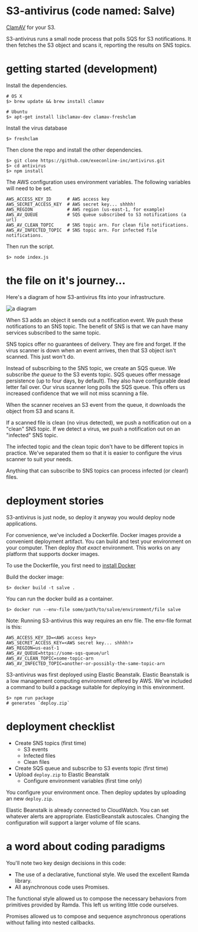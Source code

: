 # S3-antivirus (code named: Salve)

[ClamAV](http://www.clamav.net/index.html) for your S3.

S3-antivirus runs a small node process that polls SQS for S3 notifications. It
then fetches the S3 object and scans it, reporting the results on SNS topics.

# getting started (development)

Install the dependencies.

```
# OS X
$> brew update && brew install clamav

# Ubuntu
$> apt-get install libclamav-dev clamav-freshclam

```

Install the virus database

```
$> freshclam
```

Then clone the repo and install the other dependencies.

```
$> git clone https://github.com/execonline-inc/antivirus.git
$> cd antivirus
$> npm install
```

The AWS configuration  uses environment variables. The following
variables will need to be set.

```
AWS_ACCESS_KEY_ID      # AWS access key
AWS_SECRET_ACCESS_KEY  # AWS secret key... shhhh!
AWS_REGION             # AWS region (us-east-1, for example)
AWS_AV_QUEUE           # SQS queue subscribed to S3 notifications (a url)
AWS_AV_CLEAN_TOPIC     # SNS topic arn. For clean file notifications.
AWS_AV_INFECTED_TOPIC  # SNS topic arn. For infected file notifications.
```

Then run the script.

```
$> node index.js
```

# the file on it's journey...

Here's a diagram of how S3-antivirus fits into your infrastructure.

![a diagram](https://raw.githubusercontent.com/execonline-inc/antivirus/master/assets/diagram.jpg)

When S3 adds an object it sends out a notification event. We push these
notifications to an SNS topic. The benefit of SNS is that we can have
many services subscribed to the same topic.

SNS topics offer no guarantees of delivery. They are fire and forget. If the
virus scanner is down when an event arrives, then that S3 object isn't scanned.
This just won't do.

Instead of subscribing to the SNS topic, we create an SQS queue. We
subscribe _the queue_ to the S3 events topic. SQS queues offer message
persistence (up to four days, by default). They also have configurable dead
letter fail over. Our virus scanner long polls the SQS queue. This offers us
increased confidence that we will not miss scanning a file.

When the scanner receives an S3 event from the queue, it downloads the object
from S3 and scans it.

If a scanned file is clean (no virus detected), we push a notification out
on a "clean" SNS topic. If we detect a virus, we push a notification out on
an "infected" SNS topic.

The infected topic and the clean topic don't have to be different topics in
practice. We've  separated them so that it is easier to configure
the virus scanner to suit your needs.

Anything that can subscribe to SNS topics can process infected (or clean!)
files.

# deployment stories

S3-antivirus is just node, so deploy it anyway you would deploy node
applications.

For convenience, we've included a Dockerfile. Docker images provide a
convenient deployment artifact. You can build and test your environment on
your computer. Then deploy _that exact_ environment. This works on any platform
that supports docker images.

To use the Dockerfile, you first need to
[install Docker](https://docs.docker.com/installation/)

Build the docker image:

```
$> docker build -t salve .
```

You can run the docker build as a container.

```
$> docker run --env-file some/path/to/salve/environment/file salve
```

Note: Running S3-antivirus this way requires an env file. The env-file format
is this:

```
AWS_ACCESS_KEY_ID=<AWS access key>
AWS_SECRET_ACCESS_KEY=<AWS secret key... shhhh!>
AWS_REGION=us-east-1
AWS_AV_QUEUE=https://some-sqs-queue/url
AWS_AV_CLEAN_TOPIC=some-topic-arn
AWS_AV_INFECTED_TOPIC=another-or-possibly-the-same-topic-arn
```

S3-antivirus was first deployed using Elastic Beanstalk. Elastic Beanstalk is
a low management computing environment offered by AWS. We've included a command
to build a package suitable for deploying in this environment.

```
$> npm run package
# generates `deploy.zip`
```

# deployment checklist

- Create SNS topics (first time)
  - S3 events
  - Infected files
  - Clean files
- Create SQS queue and subscribe to S3 events topic (first time)
- Upload `deploy.zip` to Elastic Beanstalk
  - Configure environment variables (first time only)

You configure your environment once. Then deploy updates by uploading an new
`deploy.zip`.

Elastic Beanstalk is already connected to CloudWatch. You can set whatever
alerts are appropriate. ElasticBeanstalk autoscales. Changing the configuration
will support a larger volume of file scans.

# a word about coding paradigms

You'll note two key design decisions in this code:

- The use of a declarative, functional style. We used the excellent Ramda
library.
- All asynchronous code uses Promises.

The functional style allowed us to compose the necessary behaviors
from primitives provided by Ramda. This left us writing little code
ourselves.

Promises allowed us to compose and sequence asynchronous
operations without falling into nested callbacks.
